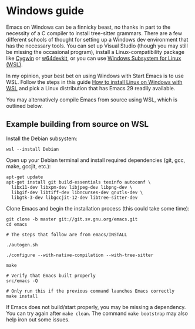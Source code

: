 # Windows guide

Emacs on Windows can be a finnicky beast, no thanks in part to the
necessity of a C compiler to install tree-sitter grammars. There are a
few different schools of thought for setting up a Windows dev
environment that has the necessary tools. You can set up Visual Studio
(though you may still be missing the occasional program), install a
Linux-compatibility package like [Cygwin](https://cygwin.com/) or
[w64devkit](https://github.com/skeeto/w64devkit), or you can use
[Windows Subsystem for Linux
(WSL)](https://learn.microsoft.com/en-us/windows/wsl/install).

In my opinion, your best bet on using Windows with Start Emacs is to
use WSL. Follow the steps in this guide [How to install Linux on
Windows with
WSL](https://learn.microsoft.com/en-us/windows/wsl/install) and pick a
Linux distribution that has Emacs 29 readily available.

You may alternatively compile Emacs from source using WSL, which is
outlined below.

## Example building from source on WSL

Install the Debian subsystem:

```
wsl --install Debian
```

Open up your Debian terminal and install required dependencies (git,
gcc, make, gccjit, etc.):

```
apt-get update
apt-get install git build-essentials texinfo autoconf \
  libx11-dev libxpm-dev libjpeg-dev libpng-dev \
  libgif-dev libtiff-dev libncurses-dev gnutls-dev \
  libgtk-3-dev libgccjit-12-dev libtree-sitter-dev
```

Clone Emacs and begin the installation process (this could take some
time):

```
git clone -b master git://git.sv.gnu.org/emacs.git
cd emacs

# The steps that follow are from emacs/INSTALL

./autogen.sh

./configure --with-native-compilation --with-tree-sitter

make

# Verify that Emacs built properly
src/emacs -Q

# Only run this if the previous command launches Emacs correctly
make install
```

If Emacs does not build/start properly, you may be missing a
dependency. You can try again after `make clean`. The command `make
bootstrap` may also help iron out some issues.

